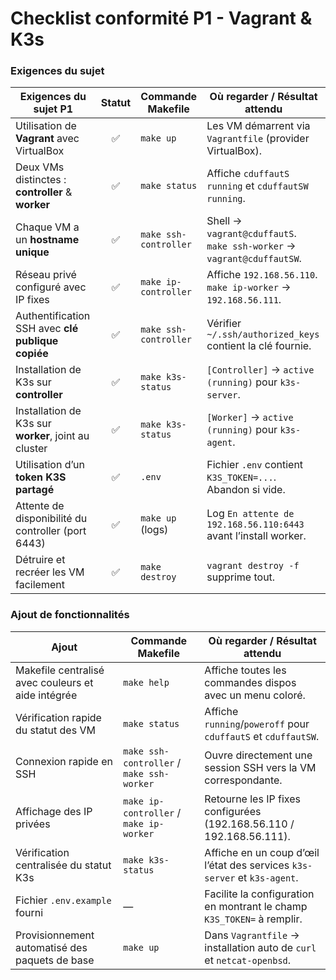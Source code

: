 # Checklist conformité P1 - Vagrant & K3s

### Exigences du sujet

| Exigences du sujet P1                                | Statut | Commande Makefile     | Où regarder / Résultat attendu                                             |
| ---------------------------------------------------- | :----: | --------------------- | -------------------------------------------------------------------------- |
| Utilisation de **Vagrant** avec VirtualBox           |    ✅   | `make up`             | Les VM démarrent via `Vagrantfile` (provider VirtualBox).                  |
| Deux VMs distinctes : **controller** & **worker**    |    ✅   | `make status`         | Affiche `cduffautS running` et `cduffautSW running`.                       |
| Chaque VM a un **hostname unique**                   |    ✅   | `make ssh-controller` | Shell → `vagrant@cduffautS`. <br>`make ssh-worker` → `vagrant@cduffautSW`. |
| Réseau privé configuré avec IP fixes                 |    ✅   | `make ip-controller`  | Affiche `192.168.56.110`. <br>`make ip-worker` → `192.168.56.111`.         |
| Authentification SSH avec **clé publique copiée**    |    ✅   | `make ssh-controller` | Vérifier `~/.ssh/authorized_keys` contient la clé fournie.                 |
| Installation de K3s sur **controller**               |    ✅   | `make k3s-status`     | `[Controller]` → `active (running)` pour `k3s-server`.                     |
| Installation de K3s sur **worker**, joint au cluster |    ✅   | `make k3s-status`     | `[Worker]` → `active (running)` pour `k3s-agent`.                          |
| Utilisation d’un **token K3S partagé**               |    ✅   | `.env`                | Fichier `.env` contient `K3S_TOKEN=...`. Abandon si vide.                  |
| Attente de disponibilité du controller (port 6443)   |    ✅   | `make up` (logs)      | Log `En attente de 192.168.56.110:6443` avant l’install worker.            |
| Détruire et recréer les VM facilement                |    ✅   | `make destroy`        | `vagrant destroy -f` supprime tout.                                        |

### Ajout de fonctionnalités

| Ajout                                              | Commande Makefile                         | Où regarder / Résultat attendu                                            |
| -------------------------------------------------- | ----------------------------------------- | ------------------------------------------------------------------------- |
| Makefile centralisé avec couleurs et aide intégrée | `make help`                               | Affiche toutes les commandes dispos avec un menu coloré.                  |
| Vérification rapide du statut des VM               | `make status`                             | Affiche `running`/`poweroff` pour `cduffautS` et `cduffautSW`.            |
| Connexion rapide en SSH                            | `make ssh-controller` / `make ssh-worker` | Ouvre directement une session SSH vers la VM correspondante.              |
| Affichage des IP privées                           | `make ip-controller` / `make ip-worker`   | Retourne les IP fixes configurées (192.168.56.110 / 192.168.56.111).      |
| Vérification centralisée du statut K3s             | `make k3s-status`                         | Affiche en un coup d’œil l’état des services `k3s-server` et `k3s-agent`. |
| Fichier `.env.example` fourni                      | —                                         | Facilite la configuration en montrant le champ `K3S_TOKEN=` à remplir.    |
| Provisionnement automatisé des paquets de base     | `make up`                                 | Dans `Vagrantfile` → installation auto de `curl` et `netcat-openbsd`.     |
